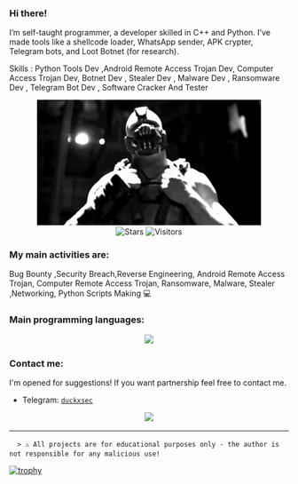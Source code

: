 

### Hi there!
I’m self-taught programmer, a developer skilled in C++ and Python. I’ve made tools like a shellcode loader, WhatsApp sender, APK crypter, Telegram bots, and Loot Botnet (for research).

Skills : Python Tools Dev ,Android Remote Access Trojan Dev, Computer Access Trojan Dev, Botnet Dev , Stealer Dev , Malware Dev , Ransomware Dev , Telegram Bot Dev , Software Cracker And Tester  

<div align=center style="background-color: transparent;">
	<img style="opacity: 100%;" width="80%" src="preview.gif"/>
</div>
<div align=center style="background-color: transparent;">
	<img alt="Stars" src="https://img.shields.io/github/stars/duckxsec?label=stars"/>
	<img alt="Visitors" src="https://visitor-badge.laobi.icu/badge?page_id=duckxsec"/>
</div>
    
### My main activities are:

Bug Bounty ,Security Breach,Reverse Engineering, Android Remote Access Trojan, Computer Remote Access Trojan, Ransomware, Malware, Stealer ,Networking, Python Scripts Making 💻

### Main programming languages:

<div align=center style="background-color: transparent;">
	<img src="https://skillicons.dev/icons?i=c,cpp,cs,java,python,js,html,php"/>
</div>

### Contact me:

I'm opened for suggestions! If you want partnership feel free to contact me.

- Telegram: <a href="https://t.me/duckxsec">`duckxsec`</a>

<div align="center" style="background-color: transparent;"><img style="opacity: 100%;" src="https://github-readme-stats.vercel.app/api/top-langs/?username=duckxsec&langs_count=4&theme=transparent&bg_color=00000000"/></div>

---

```  > ⚠️ All projects are for educational purposes only - the author is not responsible for any malicious use!```

[![trophy](https://github-profile-trophy.vercel.app/?username=duckxsec&theme=dracula)](https://github.com/duckxsec/)

